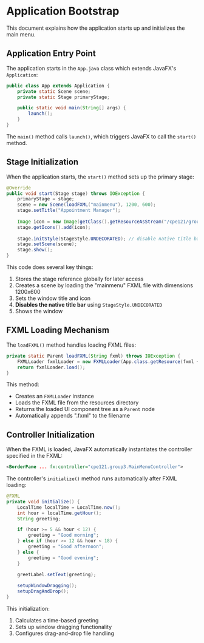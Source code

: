 # Application Bootstrap

This document explains how the application starts up and initializes the main menu.

## Application Entry Point

The application starts in the `App.java` class which extends JavaFX's `Application`:

```java
public class App extends Application {
    private static Scene scene;
    private static Stage primaryStage;

    public static void main(String[] args) {
        launch();
    }
}
```

The `main()` method calls `launch()`, which triggers JavaFX to call the `start()` method.

## Stage Initialization

When the application starts, the `start()` method sets up the primary stage:

```java
@Override
public void start(Stage stage) throws IOException {
    primaryStage = stage;
    scene = new Scene(loadFXML("mainmenu"), 1200, 600);
    stage.setTitle("Appointment Manager");
    
    Image icon = new Image(getClass().getResourceAsStream("/cpe121/group3/assets/Appointment-Manager-Logo.png"));
    stage.getIcons().add(icon);
    
    stage.initStyle(StageStyle.UNDECORATED); // disable native title bar
    stage.setScene(scene);
    stage.show();
}
```

This code does several key things:
1. Stores the stage reference globally for later access
2. Creates a scene by loading the "mainmenu" FXML file with dimensions 1200x600
3. Sets the window title and icon
4. **Disables the native title bar** using `StageStyle.UNDECORATED`
5. Shows the window

## FXML Loading Mechanism

The `loadFXML()` method handles loading FXML files:

```java
private static Parent loadFXML(String fxml) throws IOException {
    FXMLLoader fxmlLoader = new FXMLLoader(App.class.getResource(fxml + ".fxml"));
    return fxmlLoader.load();
}
```

This method:
- Creates an `FXMLLoader` instance
- Loads the FXML file from the resources directory
- Returns the loaded UI component tree as a `Parent` node
- Automatically appends ".fxml" to the filename

## Controller Initialization

When the FXML is loaded, JavaFX automatically instantiates the controller specified in the FXML:

```xml
<BorderPane ... fx:controller="cpe121.group3.MainMenuController">
```

The controller's `initialize()` method runs automatically after FXML loading:

```java
@FXML
private void initialize() {
    LocalTime localTime = LocalTime.now();
    int hour = localTime.getHour();
    String greeting;

    if (hour >= 5 && hour < 12) {
        greeting = "Good morning";
    } else if (hour >= 12 && hour < 18) {
        greeting = "Good afternoon";
    } else {
        greeting = "Good evening";
    }
    
    greetLabel.setText(greeting);

    setupWindowDragging();
    setupDragAndDrop();
}
```

This initialization:
1. Calculates a time-based greeting
2. Sets up window dragging functionality
3. Configures drag-and-drop file handling

